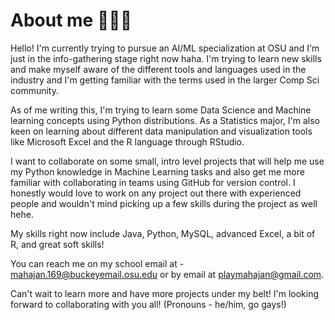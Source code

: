 # About me 🦦🦦🦦

Hello! I'm currently trying to pursue an AI/ML specialization at OSU and I'm just in the info-gathering stage right now haha. I'm trying to learn new skills and make myself aware of the different tools and languages used in the industry and I'm getting familiar with the terms used in the larger Comp Sci community. 

As of me writing this, I'm trying to learn some Data Science and Machine learning concepts using Python distributions. As a Statistics major, I'm also keen on learning about different data manipulation and visualization tools like Microsoft Excel and the R language through RStudio.

I want to collaborate on some small, intro level projects that will help me use my Python knowledge in Machine Learning tasks and also get me more familiar with collaborating in teams using GitHub for version control. I honestly would love to work on any project out there with experienced people and wouldn't mind picking up a few skills during the project as well hehe.

My skills right now include Java, Python, MySQL, advanced Excel, a bit of R, and great soft skills!

You can reach me on my school email at - mahajan.169@buckeyemail.osu.edu or by email at playmahajan@gmail.com.

Can't wait to learn more and have more projects under my belt! I'm looking forward to collaborating with you all!
(Pronouns - he/him, go gays!)
